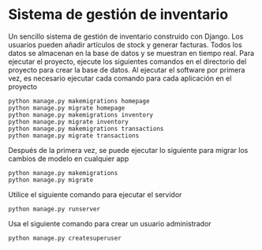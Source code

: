 # Sistema de gestión de inventario
Un sencillo sistema de gestión de inventario construido con Django. Los usuarios pueden añadir artículos de stock y generar facturas. Todos los datos se almacenan en la base de datos y se muestran en tiempo real.
Para ejecutar el proyecto, ejecute los siguientes comandos en el directorio del proyecto para crear la base de datos. Al ejecutar el software por primera vez, es necesario ejecutar cada comando para cada aplicación en el proyecto
```
python manage.py makemigrations homepage
python manage.py migrate homepage
python manage.py makemigrations inventory
python manage.py migrate inventory
python manage.py makemigrations transactions
python manage.py migrate transactions
```
Después de la primera vez, se puede ejecutar lo siguiente para migrar los cambios de modelo en cualquier app
```
python manage.py makemigrations
python manage.py migrate
```
Utilice el siguiente comando para ejecutar el servidor
```
python manage.py runserver
```
Usa el siguiente comando para crear un usuario administrador
```
python manage.py createsuperuser
```

